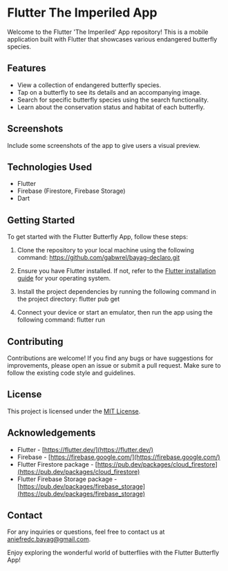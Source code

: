 # Flutter The Imperiled App

Welcome to the Flutter 'The Imperiled' App repository! This is a mobile application built with Flutter that showcases various endangered butterfly species.

## Features

- View a collection of endangered butterfly species.
- Tap on a butterfly to see its details and an accompanying image.
- Search for specific butterfly species using the search functionality.
- Learn about the conservation status and habitat of each butterfly.

## Screenshots

Include some screenshots of the app to give users a visual preview.

## Technologies Used

- Flutter
- Firebase (Firestore, Firebase Storage)
- Dart

## Getting Started

To get started with the Flutter Butterfly App, follow these steps:

1. Clone the repository to your local machine using the following command:
    https://github.com/gabwrel/bayag-declaro.git
2. Ensure you have Flutter installed. If not, refer to the [Flutter installation guide](https://flutter.dev/docs/get-started/install) for your operating system.

3. Install the project dependencies by running the following command in the project directory:
    flutter pub get

4. Connect your device or start an emulator, then run the app using the following command:
    flutter run

## Contributing

Contributions are welcome! If you find any bugs or have suggestions for improvements, please open an issue or submit a pull request. Make sure to follow the existing code style and guidelines.

## License

This project is licensed under the [MIT License](LICENSE).

## Acknowledgements

- Flutter - [https://flutter.dev/](https://flutter.dev/)
- Firebase - [https://firebase.google.com/](https://firebase.google.com/)
- Flutter Firestore package - [https://pub.dev/packages/cloud_firestore](https://pub.dev/packages/cloud_firestore)
- Flutter Firebase Storage package - [https://pub.dev/packages/firebase_storage](https://pub.dev/packages/firebase_storage)

## Contact

For any inquiries or questions, feel free to contact us at aniefredc.bayag@gmail.com.

Enjoy exploring the wonderful world of butterflies with the Flutter Butterfly App!
